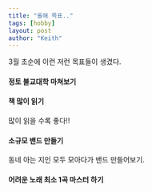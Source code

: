 ```yaml
---
title: "올해 목표.."
tags: [hobby]
layout: post
author: "Keith"
---
```


3월 초순에 이런 저런 목표들이 생겼다.

#### 정토 불교대학 마쳐보기

#### 책 많이 읽기

많이 읽을 수록 좋다!!

#### 소규모 밴드 만들기

동네 아는 지인 모두 모아다가 밴드 만들어보기.

#### 어려운 노래 최소 1곡 마스터 하기